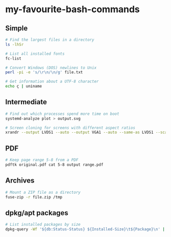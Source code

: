 # my-favourite-bash-commands

## Simple
```bash
# Find the largest files in a directory
ls -lhSr

# List all installed fonts
fc-list

# Convert Windows (DOS) newlines to Unix
perl -pi -e 's/\r\n/\n/g' file.txt

# Get information about a UTF-8 character
echo ϛ | uniname
```

## Intermediate
```bash
# Find out which processes spend more time on boot
systemd-analyze plot > output.svg

# Screen cloning for screens with different aspect ratios
xrandr --output LVDS1 --auto --output VGA1 --auto --same-as LVDS1 --scale 1.33x1
```

## PDF
```bash
# Keep page range 5-8 from a PDF
pdftk original.pdf cat 5-8 output range.pdf
```

## Archives
```bash
# Mount a ZIP file as a directory
fuse-zip -r file.zip /tmp
```

## dpkg/apt packages
```bash
# List installed packages by size
dpkg-query -Wf '${db:Status-Status} ${Installed-Size}\t${Package}\n' | sed -ne 's/^installed //p'|sort -n
```
